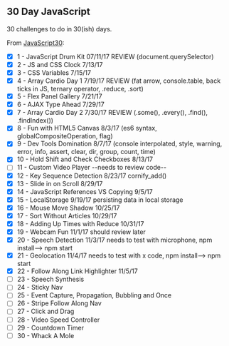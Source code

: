 ## 30 Day JavaScript

30 challenges to do in 30(ish) days.

From [JavaScript30](https://javascript30.com/):

- [X] 1 - JavaScript Drum Kit 07/11/17 REVIEW (document.querySelector)
- [X] 2 - JS and CSS Clock 7/13/17
- [X] 3 - CSS Variables 7/15/17
- [X] 4 - Array Cardio Day 1 7/19/17 REVIEW (fat arrow, console.table, back ticks in JS, ternary operator, .reduce, .sort)
- [X] 5 - Flex Panel Gallery 7/21/17
- [X] 6 - AJAX Type Ahead 7/29/17
- [X] 7 - Array Cardio Day 2 7/30/17 REVIEW (.some(), .every(), .find(), .findIndex())
- [X] 8 - Fun with HTML5 Canvas 8/3/17 (es6 syntax, globalCompositeOperation, flag)
- [X] 9 - Dev Tools Domination 8/7/17 (console interpolated, style, warning, error, info, assert, clear, dir, group, count, time)
- [X] 10 - Hold Shift and Check Checkboxes 8/13/17
- [ ] 11 - Custom Video Player --needs to review code--
- [X] 12 - Key Sequence Detection 8/23/17 cornify_add()
- [X] 13 - Slide in on Scroll 8/29/17
- [X] 14 - JavaScript References VS Copying 9/5/17
- [X] 15 - LocalStorage 9/19/17  persisting data in local storage
- [X] 16 - Mouse Move Shadow 10/25/17
- [X] 17 - Sort Without Articles 10/29/17
- [X] 18 - Adding Up Times with Reduce 10/31/17
- [X] 19 - Webcam Fun 11/1/17 should review later
- [X] 20 - Speech Detection 11/3/17 needs to test with microphone, npm install--> npm start
- [X] 21 - Geolocation 11/4/17 needs to test with x code, npm install--> npm start
- [X] 22 - Follow Along Link Highlighter 11/5/17
- [ ] 23 - Speech Synthesis
- [ ] 24 - Sticky Nav
- [ ] 25 - Event Capture, Propagation, Bubbling and Once
- [ ] 26 - Stripe Follow Along Nav
- [ ] 27 - Click and Drag
- [ ] 28 - Video Speed Controller
- [ ] 29 - Countdown Timer
- [ ] 30 - Whack A Mole
